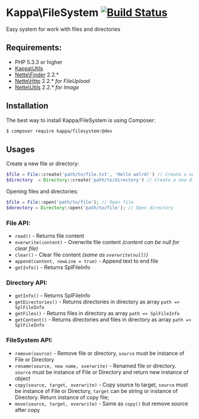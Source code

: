 # Kappa\FileSystem [![Build Status](https://travis-ci.org/Kappa-app/FileSystem.png?branch=master)](https://travis-ci.org/Kappa-app/FileSystem)

Easy system for work with files and directories

## Requirements:

* PHP 5.3.3 or higher
* [Kappa\Utils](https://github.com/kappa-org/utils)
* [Nette\Finder](https://github.com/nette/finder) 2.2.*
* [Nette\Http](https://github.com/nette/http) 2.2.* *for FileUpload*
* [Nette\Utils](https://github.com/nette/utils) 2.2.* *for Image*

## Installation

The best way to install Kappa/FileSystem is using Composer:

```bash
$ composer require kappa/filesystem:@dev
```

## Usages

Create a new file or directory:
```php
$file = File::create('path/to/file.txt', 'Hello wolrd!') // Create a new file with Hello world! text
$directory  = Directory::create('path/to/directory') // Create a new directory
```

Opening files and directories:
```php
$file = File::open('path/to/file'); // Open file
$dorectory = Directory::open('path/to/file'); // Open directory
```

### File API:

* ```read()``` - Returns file content
* ```overwrite(content)``` - Overwrite file content *(content can be null for clear file)*
* ```clear()``` - Clear file content *(same as ```overwrite(null)```)*
* ```append(content, newLine = true)``` - Append text to end file
* ```getInfo()``` - Returns SplFileInfo

### Directory API:

* ```getInfo()``` - Returns SplFileInfo
* ```getDirectories()``` - Returns directories in directory as array ```path => SplFileInfo```
* ```getFiles()``` - Returns files in directory as array ```path => SplFileInfo```
* ```getContent()``` - Returns directories and files in directory as array ```path => SplFileInfo```

### FileSystem API:

* ```remove(source)``` - Remove file or directory, ```source``` must be instance of File or Directory
* ```rename(source, new name, overwrite)``` - Renamed file or directory. ```source``` must be instance of File or
Directory and return new instance of object
* ```copy(source, target, overwrite)``` - Copy source to target, ```source``` must be instance of File or Directory,
```target``` can be string or instance of Directory. Return instance of copy file;
* ```move(source, target, overwrite)``` - Same as ```copy()``` but remove source after copy